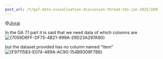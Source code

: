 ```yaml
---
post_url: /t/ga7-data-visualisation-discussion-thread-tds-jan-2025/169888/10
---
```

@[Jivraj](https://discourse.onlinedegree.iitm.ac.in/u/Jivraj)

In the GA 7.1 part it is said that we need data of which columns are  
![{7059D6FF-DF75-4B21-999A-29D23A297A90}](https://europe1.discourse-cdn.com/flex013/uploads/iitm/original/3X/a/6/a6fdec02b5239ef02c5198e250c8a2d6eb007b82.png)

but the dataset provided has no column named “Item”  
![{F9711583-E074-489A-AC90-154B9309F786}](https://europe1.discourse-cdn.com/flex013/uploads/iitm/original/3X/a/1/a121b005d9edc2469571d46018f450882b3fcb81.png)